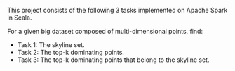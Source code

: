 This project consists of the following 3 tasks implemented on Apache Spark in Scala.
  
  For a given big dataset composed of multi-dimensional points, find:
  
- Task 1: The skyline set.
- Task 2: The top-k dominating points.
- Task 3: The top-k dominating points that belong to the skyline set.

